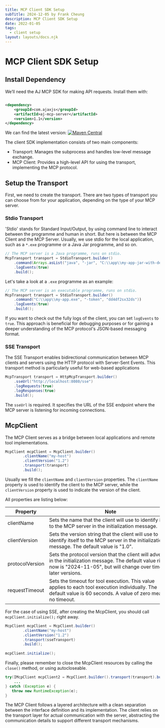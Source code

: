 ```yaml
---
title: MCP Client SDK Setup
subTitle: 2024-12-05 by Frank Cheung
description: MCP Client SDK Setup
date: 2022-01-05
tags:
  - client setup
layout: layouts/docs.njk
---
```


# MCP Client SDK Setup

## Install Dependency

We’ll need the AJ MCP SDK for making API requests. Install them with:

```xml

<dependency>
    <groupId>com.ajaxjs</groupId>
    <artifactId>aj-mcp-server</artifactId>
    <version>1.1</version>
</dependency>
```

We can find the latest version:
[![Maven Central](https://img.shields.io/maven-central/v/com.ajaxjs/aj-mcp-client?label=Latest%20Release)](https://central.sonatype.com/artifact/com.ajaxjs/aj-mcp-client)

The client SDK implementation consists of two main components:

- Transport: Manages the subprocess and handles low-level message exchange.
- MCP Client: Provides a high-level API for using the transport, implementing the MCP protocol.

## Setup the Transport

First, we need to create the transport. There are two types of transport you can choose from for your application, depending on the type of your MCP
server.

### Stdio Transport

'Stdio' stands for Standard Input/Output, by using command line to interact between the programme and human in short. But here is between the MCP
Client
and the MCP Server. Usually, we use stdio for the local application, such as a `*.exe` programme or a Java Jar programme, and so on.

``` java
// The MCP server is a Java programme, runs on stdio.
McpTransport transport = StdioTransport.builder()
    .command(Arrays.asList("java", "-jar", "C:\\app\\my-app-jar-with-dependencies.jar"))
    .logEvents(true)
    .build();
```

Let's take a look at a `.exe` programme as an example:

``` java
// The MCP server is an executable programme, runs on stdio.
McpTransport transport = StdioTransport.builder()
    .command("C:\\app\\my-app.exe", "-token", "dd4df2sx32ds"))
    .logEvents(true)
    .build();
```

If you want to check out the fully logs of the client, you can set `logEvents` to `true`. This approach is beneficial for debugging purposes or for
gaining a deeper understanding of the MCP protocol's JSON-based messaging format.

### SSE Transport

The SSE Transport enables bidirectional communication between MCP clients and servers using the HTTP protocol with Server-Sent Events. This transport
method is particularly useful for web-based applications

``` java
McpTransport transport = HttpMcpTransport.builder()
    .sseUrl("http://localhost:8080/sse")
    .logRequests(true)
    .logResponses(true)
    .build();
```

The `sseUrl` is required. It specifies the URL of the SSE endpoint where the MCP server is listening for incoming connections.


## McpClient

The MCP Client serves as a bridge between local applications and remote tool implementations.


``` java
McpClient mcpClient = McpClient.builder()
        .clientName("my-host")
        .clientVersion("1.2")
        .transport(transport)
        .build();
```

Usually we fill the `clientName` and `clientVersion` properties.
The `clientName` property is used to identify the client to the MCP server, while the  `clientVersion` property is used to indicate the version of the
client.

All properties are listing below:

| Property        | Note                                                                                                                                                                              | Type of value | Example of value         |
|-----------------|-----------------------------------------------------------------------------------------------------------------------------------------------------------------------------------|---------------|--------------------------|
| clientName      | Sets the name that the client will use to identify itself to the MCP server in the initialization message.                                                                        | String        | myapp/foo-app            |
| clientVersion   | Sets the version string that the client will use to identify itself to the MCP server in the initialization message. The default value is "1.0".                                  | String        | 1.0/2.1.2                |
| protocolVersion | Sets the protocol version that the client will advertise in the initialization message. The default value right now is "2024-11-05", but will change over time in later versions. | String        | 2024-11-05               |
| requestTimeout  | Sets the timeout for tool execution. This value applies to each tool execution individually. The default value is 60 seconds. A value of zero means no timeout.                   | Duration      | `Duration.ofSeconds(60)` |

For the case of using SSE, after creating the McpClient, you should call `mcpClient.initialize();` right away.

``` java
McpClient mcpClient = McpClient.builder()
        .clientName("my-host")
        .clientVersion("1.2")
        .transport(sseTransport)
        .build();
        
mcpClient.initialize();
```

Finally, please remember to close the McpClient resources by calling the `close()` method, or using autocloseable.

``` java
try(IMcpClient mcpClient2 = McpClient.builder().transport(transport).build()){
    ...
} catch (Exception e) {
   throw new RuntimeException(e);
}
```
The MCP Client follows a layered architecture with a clean separation between the interface definition and its implementation. The client relies on the transport layer for actual communication with the server, abstracting the communication details to support different transport mechanisms.


<style>
table th:nth-child(2) {
 min-width: 400px;
}
table th:nth-child(3), table td:nth-child(3) {
 min-width: 120px!important;
 width: 120px;
}

table td:nth-child(2) {
 text-align: left;
}
</style>
